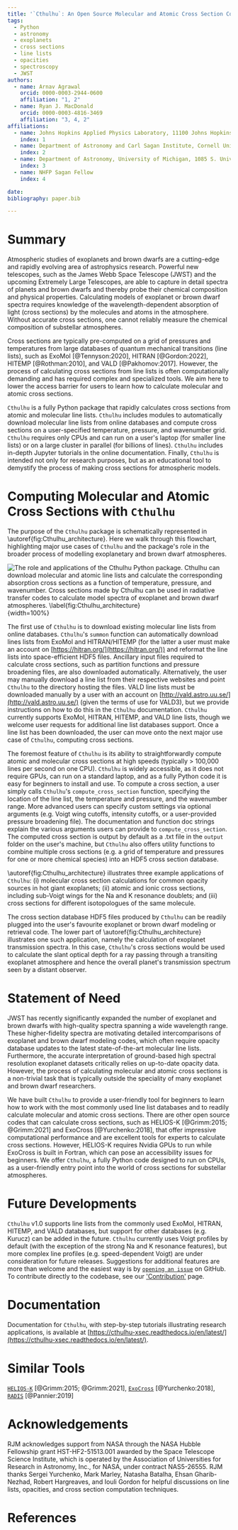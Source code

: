 ```yaml
---
title: '`Cthulhu`: An Open Source Molecular and Atomic Cross Section Computation Code for Substellar Atmospheres'
tags:
  - Python
  - astronomy
  - exoplanets
  - cross sections
  - line lists
  - opacities
  - spectroscopy
  - JWST
authors:
  - name: Arnav Agrawal
    orcid: 0000-0003-2944-0600
    affiliation: "1, 2"
  - name: Ryan J. MacDonald
    orcid: 0000-0003-4816-3469
    affiliation: "3, 4, 2"
affiliations:
  - name: Johns Hopkins Applied Physics Laboratory, 11100 Johns Hopkins Rd., Laurel, MD 20723, USA
    index: 1
  - name: Department of Astronomy and Carl Sagan Institute, Cornell University, 122 Sciences Drive, Ithaca, NY 14853, USA
    index: 2
  - name: Department of Astronomy, University of Michigan, 1085 S. University Ave., Ann Arbor, MI 48109, USA
    index: 3
  - name: NHFP Sagan Fellow
    index: 4

date:
bibliography: paper.bib

--- 
```


# Summary

Atmospheric studies of exoplanets and brown dwarfs are a cutting-edge and rapidly evolving area of astrophysics research. Powerful new telescopes, such as the James Webb Space Telescope (JWST) and the upcoming Extremely Large Telescopes, are able to capture in detail spectra of planets and brown dwarfs and thereby probe their chemical composition and physical properties. Calculating models of exoplanet or brown dwarf spectra requires knowledge of the wavelength-dependent absorption of light (cross sections) by the molecules and atoms in the atmosphere. Without accurate cross sections, one cannot reliably measure the chemical composition of substellar atmospheres. 

Cross sections are typically pre-computed on a grid of pressures and temperatures from large databases of quantum mechanical transitions (line lists), such as ExoMol [@Tennyson:2020], HITRAN [@Gordon:2022], HITEMP [@Rothman:2010], and VALD [@Pakhomov:2017]. However, the process of calculating cross sections from line lists is often computationally demanding and has required complex and specialized tools. We aim here to lower the access barrier for users to learn how to calculate molecular and atomic cross sections. 

`Cthulhu` is a fully Python package that rapidly calculates cross sections from atomic and molecular line lists. `Cthulhu` includes modules to automatically download molecular line lists from online databases and compute cross sections on a user-specified temperature, pressure, and wavenumber grid. `Cthulhu` requires only CPUs and can run on a user's laptop (for smaller line lists) or on a large cluster in parallel (for billions of lines). `Cthulhu` includes in-depth Jupyter tutorials in the online documentation. Finally, `Cthulhu` is intended not only for research purposes, but as an educational tool to demystify the process of making cross sections for atmospheric models.

# Computing Molecular and Atomic Cross Sections with `Cthulhu`

The purpose of the `Cthulhu` package is schematically represented in \autoref{fig:Cthulhu_architecture}. Here we walk through this flowchart, highlighting major use cases of `Cthulhu` and the package's role in the broader process of modelling exoplanetary and brown dwarf atmospheres.

![The role and applications of the `Cthulhu` Python package. `Cthulhu` can download molecular and atomic line lists and calculate the corresponding absorption cross sections as a function of temperature, pressure, and wavenumber. Cross sections made by `Cthulhu` can be used in radiative transfer codes to calculate model spectra of exoplanet and brown dwarf atmospheres. \label{fig:Cthulhu_architecture}](figures/Cthulhu_JOSS_Figure.png){width=100%}

The first use of `Cthulhu` is to download existing molecular line lists from online databases. `Cthulhu`'s `summon` function can automatically download lines lists from ExoMol and HITRAN/HITEMP (for the latter a user must make an account on [https://hitran.org/](https://hitran.org/)) and reformat the line lists into space-efficient HDF5 files. Ancillary input files required to calculate cross sections, such as partition functions and pressure broadening files, are also downloaded automatically. Alternatively, the user may manually download a line list from their respective websites and point `Cthulhu` to the directory hosting the files. VALD line lists must be downloaded manually by a user with an account on [http://vald.astro.uu.se/](http://vald.astro.uu.se/) (given the terms of use for VALD3), but we provide instructions on how to do this in the `Cthulhu` documentation. `Cthulhu` currently supports ExoMol, HITRAN, HITEMP, and VALD line lists, though we welcome user requests for additional line list databases support. Once a line list has been downloaded, the user can move onto the next major use case of `Cthulhu`, computing cross sections.

The foremost feature of `Cthulhu` is its ability to straightforwardly compute atomic and molecular cross sections at high speeds (typically > 100,000 lines per second on one CPU). `Cthulhu` is widely accessible, as it does not require GPUs, can run on a standard laptop, and as a fully Python code it is easy for beginners to install and use. To compute a cross section, a user simply calls `Cthulhu`'s `compute_cross_section` function, specifying the location of the line list, the temperature and pressure, and the wavenumber range. More advanced users can specify custom settings via optional arguments (e.g. Voigt wing cutoffs, intensity cutoffs, or a user-provided pressure broadening file). The documentation and function doc strings explain the various arguments users can provide to `compute_cross_section`.  The computed cross section is output by default as a .txt file in the `output` folder on the user's machine, but `Cthulhu` also offers utility functions to combine multiple cross sections (e.g. a grid of temperature and pressures for one or more chemical species) into an HDF5 cross section database.

\autoref{fig:Cthulhu_architecture} illustrates three example applications of `Cthulhu`: (i) molecular cross section calculations for common opacity sources in hot giant exoplanets; (ii) atomic and ionic cross sections, including sub-Voigt wings for the Na and K resonance doublets; and (iii) cross sections for different isotopologues of the same molecule.

The cross section database HDF5 files produced by `Cthulhu` can be readily plugged into the user's favourite exoplanet or brown dwarf modeling or retrieval code. The lower part of \autoref{fig:Cthulhu_architecture} illustrates one such application, namely the calculation of exoplanet transmission spectra. In this case, `Cthulhu`'s cross sections would be used to calculate the slant optical depth for a ray passing through a transiting exoplanet atmosphere and hence the overall planet's transmission spectrum seen by a distant observer.

# Statement of Need

JWST has recently significantly expanded the number of exoplanet and brown dwarfs with high-quality spectra spanning a wide wavelength range. These higher-fidelity spectra are motivating detailed intercomparisons of exoplanet and brown dwarf modeling codes, which often require opacity database updates to the latest state-of-the-art molecular line lists. Furthermore, the accurate interpretation of ground-based high spectral resolution exoplanet datasets critically relies on up-to-date opacity data. However, the process of calculating molecular and atomic cross sections is a non-trivial task that is typically outside the speciality of many exoplanet and brown dwarf researchers.

We have built `Cthulhu` to provide a user-friendly tool for beginners to learn how to work with the most commonly used line list databases and to readily calculate molecular and atomic cross sections. There are other open source codes that can calculate cross sections, such as HELIOS-K [@Grimm:2015; @Grimm:2021] and ExoCross [@Yurchenko:2018], that offer impressive computational performance and are excellent tools for experts to calculate cross sections. However, HELIOS-K requires Nvidia GPUs to run while ExoCross is built in Fortran, which can pose an accessibility issues for beginners. We offer `Cthulhu`, a fully Python code designed to run on CPUs, as a user-friendly entry point into the world of cross sections for substellar atmospheres.

# Future Developments

`Cthulhu` v1.0 supports line lists from the commonly used ExoMol, HITRAN, HITEMP, and VALD databases, but support for other databases (e.g. Kurucz) can be added in the future. `Cthulhu` currently uses Voigt profiles by default (with the exception of the strong Na and K resonance features), but more complex line profiles (e.g. speed-dependent Voigt) are under consideration for future releases. Suggestions for additional features are more than welcome and the easiest way is by [`opening an issue`](https://github.com/MartianColonist/Cthulhu/issues) on GitHub. To contribute directly to the codebase, see our ['Contribution'](https://cthulhu.readthedocs.io/en/latest/content/contributing.html) page.

# Documentation

Documentation for `Cthulhu`, with step-by-step tutorials illustrating research applications, is available at [https://cthulhu-xsec.readthedocs.io/en/latest/](https://cthulhu-xsec.readthedocs.io/en/latest/). 

# Similar Tools

[`HELIOS-K`](https://github.com/exoclime/HELIOS-K) [@Grimm:2015; @Grimm:2021], [`ExoCross`](https://github.com/Trovemaster/exocross) [@Yurchenko:2018], [`RADIS`](https://github.com/radis/radis) [@Pannier:2019]

# Acknowledgements

RJM acknowledges support from NASA through the NASA Hubble Fellowship grant HST-HF2-51513.001 awarded by the Space Telescope Science Institute, which is operated by the Association of Universities for Research in Astronomy, Inc., for NASA, under contract NAS5-26555. RJM thanks Sergei Yurchenko, Mark Marley, Natasha Batalha, Ehsan Gharib-Nezhad, Robert Hargreaves, and Iouli Gordon for helpful discussions on line lists, opacities, and cross section computation techniques.

# References